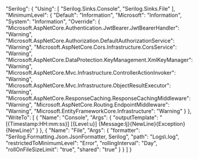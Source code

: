   "Serilog": {
    "Using": [
      "Serilog.Sinks.Console",
      "Serilog.Sinks.File"
    ],
    "MinimumLevel": {
      "Default": "Information",
      "Microsoft": "Information",
      "System": "Information",
      "Override": {
        "Microsoft.AspNetCore.Authentication.JwtBearer.JwtBearerHandler": "Warning",
        "Microsoft.AspNetCore.Authorization.DefaultAuthorizationService": "Warning",
        "Microsoft.AspNetCore.Cors.Infrastructure.CorsService": "Warning",
        "Microsoft.AspNetCore.DataProtection.KeyManagement.XmlKeyManager": "Warning",
        "Microsoft.AspNetCore.Mvc.Infrastructure.ControllerActionInvoker": "Warning",
        "Microsoft.AspNetCore.Mvc.Infrastructure.ObjectResultExecutor": "Warning",
        "Microsoft.AspNetCore.ResponseCaching.ResponseCachingMiddleware": "Warning",
        "Microsoft.AspNetCore.Routing.EndpointMiddleware": "Warning",
        "Microsoft.EntityFrameworkCore.Infrastructure": "Warning"
      }
    },
    "WriteTo": [
      {
        "Name": "Console",
        "Args": {
          "outputTemplate": "[{Timestamp:HH:mm:ss}] [{Level:u}] {Message:lj}{NewLine}{Exception}{NewLine}"
        }
      },
      {
        "Name": "File",
        "Args": {
          "formatter": "Serilog.Formatting.Json.JsonFormatter, Serilog",
          "path": "Logs\\.log",
          "restrictedToMinimumLevel": "Error",
          "rollingInterval": "Day",
          "rollOnFileSizeLimit": "true",
          "shared": "true"
        }
      }
    ]
  }
